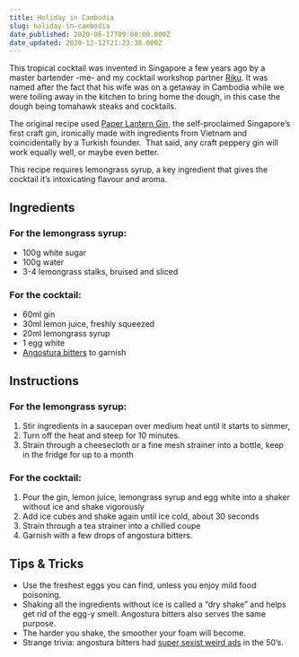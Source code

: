 ```yaml
---
title: Holiday in Cambodia
slug: holiday-in-cambodia
date_published: 2020-06-17T09:00:00.000Z
date_updated: 2020-12-12T21:23:38.000Z
---
```


This tropical cocktail was invented in Singapore a few years ago by a master bartender -me- and my cocktail workshop partner [Riku](https://www.instagram.com/rvassinen/). It was named after the fact that his wife was on a getaway in Cambodia while we were toiling away in the kitchen to bring home the dough, in this case the dough being tomahawk steaks and cocktails.

The original recipe used [Paper Lantern Gin](https://drinkpaperlantern.com), the self-proclaimed Singapore’s first craft gin, ironically made with ingredients from Vietnam and coincidentally by a Turkish founder.  That said, any craft peppery gin will work equally well, or maybe even better.

This recipe requires lemongrass syrup, a key ingredient that gives the cocktail it’s intoxicating flavour and aroma.

## Ingredients

### For the lemongrass syrup:

- 100g white sugar
- 100g water
- 3-4 lemongrass stalks, bruised and sliced

### For the cocktail:

- 60ml gin
- 30ml lemon juice, freshly squeezed
- 20ml lemongrass syrup
- 1 egg white
- [Angostura bitters](https://en.wikipedia.org/wiki/Angostura_bitters) to garnish

## Instructions

### For the lemongrass syrup:

1. Stir ingredients in a saucepan over medium heat until it starts to simmer,
2. Turn off the heat and steep for 10 minutes.
3. Strain through a cheesecloth or a fine mesh strainer into a bottle, keep in the fridge for up to a month

### For the cocktail:

1. Pour the gin, lemon juice, lemongrass syrup and egg white into a shaker without ice and shake vigorously
2. Add ice cubes and shake again until ice cold, about 30 seconds
3. Strain through a tea strainer into a chilled coupe
4. Garnish with a few drops of angostura bitters.

## Tips & Tricks

- Use the freshest eggs you can find, unless you enjoy mild food poisoning.
- Shaking all the ingredients without ice is called a “dry shake” and helps get rid of the egg-y smell. Angostura bitters also serves the same purpose.
- The harder you shake, the smoother your foam will become.
- Strange trivia: angostura bitters had [super sexist weird ads](https://punchdrink.com/articles/seriously-whats-up-with-angostura-bitters-vintage-midcentury-ads/) in the 50’s.
